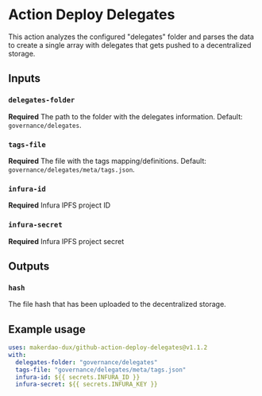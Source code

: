 # Action Deploy Delegates

This action analyzes the configured "delegates" folder and parses the data to create a single array with delegates that gets pushed to a decentralized storage.

## Inputs

### `delegates-folder`

**Required** The path to the folder with the delegates information. Default: `governance/delegates`.

### `tags-file`

**Required** The file with the tags mapping/definitions. Default: `governance/delegates/meta/tags.json`.

### `infura-id`

**Required** Infura IPFS project ID

### `infura-secret`

**Required** Infura IPFS project secret

## Outputs

### `hash`

The file hash that has been uploaded to the decentralized storage.

## Example usage

```yaml
uses: makerdao-dux/github-action-deploy-delegates@v1.1.2
with:
  delegates-folder: "governance/delegates"
  tags-file: "governance/delegates/meta/tags.json"
  infura-id: ${{ secrets.INFURA_ID }}
  infura-secret: ${{ secrets.INFURA_KEY }}
```
